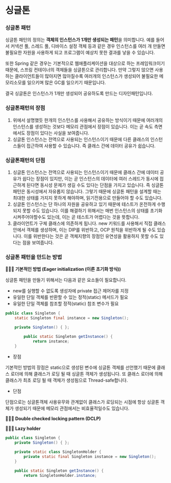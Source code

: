 # 싱글톤 

### 싱글톤 패턴

싱글톤 패턴의 정의는 **객체의 인스턴스가 1개만 생성되는 패턴**을 의미합니다.
예를 들어서 커넥션 풀, 스레드 풀, 디바이스 설정 객체 등과 같은 경우 인스턴스를 여러 개 만들면 불필요한 자원을 사용하게 되고 프로그램이 예상치 못한 결과를 낳을 수 있습니다.

또한 Spring 같은 경우는 기본적으로 웹애플리케이션을 대상으로 하는 프레임워크이기 때문에, 스프링 컨테이너의 객체들을 싱글톤으로 관리합니다. 만약 그렇지 않으면 사용하는 클라이언트들이 많아지면 많아질수록 여러개의 인스턴스가 생성되어 불필요한 메모리소모를 일으키며 많은 GC를 일으키기 때문입니다.

결국 싱글톤은 인스턴스가 1개만 생성되어 공유하도록 만드는 디자인패턴입니다.

### 싱글톤패턴의 장점

1. 위에서 설명했듯 한개의 인스턴스를 사용해서 공유하는 방식이기 때문에 여러개의 인스턴스를 생성하는 것보다 메모리 관점에서 장점이 있습니다. 이는 곧 속도 측면에서도 장점이 있다는 사실을 보여줍니다.
2. 싱글톤 인스턴스는 전역으로 사용되는 인스턴스이기 때문에 다른 클래스의 인스턴스들이 접근하여 사용할 수 있습니다. 즉 클래스 간에 데이터 공유가 쉽습니다.

### 싱글톤패턴의 단점

1. 싱글톤 인스턴스는 전역으로 사용되는 인스턴스이기 때문에 클래스 간에 데이터 공유가 쉽다는 장점이 있지만, 이는 곧 인스턴스의 데이터에 여러 스레드가 동시에 접근하게 된다면 동시성 문제가 생길 수도 있다는 단점을 가지고 있습니다. 즉 싱글톤 패턴은 동시성에서 자유롭지 않습니다.
그렇기 때문에 싱글톤 패턴을 설계할 때는 최대한 상태를 가지지 못하게 해야하며, 읽기전용으로 만들어야 할 수도 있습니다.
2. 싱글톤 인스턴스는 단 하나의 자원을 공유하고 있기 때문에 테스트가 온전하게 수행되지 못할 수도 있습니다. 이를 해결하기 위해서는 매번 인스턴스의 상태를 초기화 시켜주어야할수도 있는데, 이는 곧 테스트가 어렵다는 것을 뜻합니다.
3. 클라이언트가 구체 클래스에 의존하게 됩니다. new 키워드를 사용해서 직접 클래스 안에서 객체를 생성하며, 이는 DIP를 위반하고, OCP 원칙을 위반하게 될 수도 있습니다. 
이를 위반한다는 것은 곧 객체지향의 장점인 유연성을 활용하지 못할 수도 있다는 점을 보여줍니다.

### 싱글톤 패턴을 만드는 방법

**🙆🏻‍♂️ 기본적인 방법 (Eager initialization (이른 초기화 방식))**

싱글톤 패턴을 만들기 위해서는 다음과 같은 요소들이 필요합니다.

- new를 실행할 수 없도록 생성자에 private 접근 제어자를 지정
- 유일한 단일 객체를 반환할 수 있는 정적(static) 메서드가  필요
- 유일한 단일 객체를 참조할 정적(static) 참조 변수가 필요

```java
public class Singleton {
	static Singleton final instance = new Singleton();

	private Singleton() { };

		public static Singleton getInstance() {
			return instance;
	}
```

- 장점

기본적인 방법의 장점은 static으로 생성된 변수에 싱글톤 객체를 선언했기 때문에 클래스 로더에 의해 클래스가 로딩 될 때 싱글톤 객체가 생성됩니다. 또 클래스 로더에 의해 클래스가 최초 로딩 될 때 객체가 생성됨으로 Thread-safe합니다.

- 단점

단점으로는 싱글톤객체 사용유무와 관계없이 클래스가 로딩되는 시점에 항상 싱글톤 객체가 생성되기 때문에 메모리 관점에서는 비효율적일수도 있습니다.

**🙆🏻‍♂️ Double checked locking pattern (DCLP)**

**🙆🏻‍♂️ Lazy holder**

```java
public class Singleton {
	private Singleton() { };
	
	private static class SingletonHolder {
		private static final Singleton instance = new Singleton();
	}

	public static Singleton getInstance() {
		return SingletonHolder.instance;
		
```
